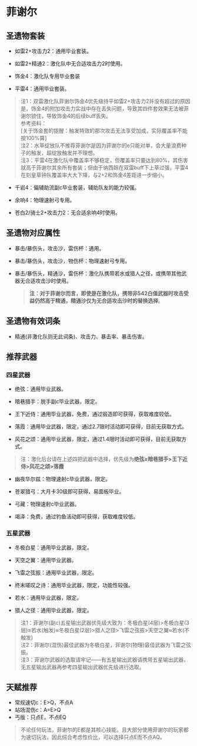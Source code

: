 # 菲谢尔

## 圣遗物套装  

- 如雷2+攻击力2：通用毕业套装。  

- 如雷2+精通2：激化队中无合适攻击力2时使用。  

- 饰金4：激化队专用毕业套装  

- 平雷4：通用毕业套装。  

> 注1：双雷激化队菲谢尔饰金4优先级持平如雷2+攻击力2并没有超过的原因是，饰金4的附加攻击力实战中存在丢失问题，导致其四件套效果无法被菲谢尔锁住，导致饰金4的后续buff丢失。  
> 参考资料：  
> [关于饰金套的提醒：触发特效的那次攻击无法享受加成，实际覆盖率不能按100%算]  
> 注2：水草绽放队不推荐菲谢尔是因为菲谢尔的e只能对单，会大量浪费种子的触发，超绽放触发并不理想。  
> 注3：平雷4在激化队中覆盖率不够稳定，但覆盖率只要达到80%，其伤害就高于菲谢尔其余所有套装；但由于纳西妲在双雷buff下上草过强，平雷4在刻皇草钟队覆盖率大大下降，与2+2和饰金4差距进一步缩小。  

- 千岩4：偏辅助流副c毕业套装，辅助队友的能力较强。  

- 余响4：物理速射弓专用。  

- 苍白2/骑士2+攻击力2：无合适余响4时使用。  

## 圣遗物对应属性  

- 暴击/暴伤头，攻击沙，雷伤杯：通用。  

- 暴击/暴伤头，攻击沙，物伤杯：物理速射弓专用。  

- 暴击/暴伤头，精通沙，雷伤杯：激化队携带若水或猎人之径，或携带其他武器无合适攻击沙时使用。  

  > **注：对于菲谢尔而言，即使是在激化队，携带非542白值武器时攻击受益仍然高于精通，精通沙仅为无合适攻击沙时的替换选择**。  

## 圣遗物有效词条  

- 精通(非激化队则无此词条)、攻击力、暴击率、暴击伤害。  

## 推荐武器  

### 四星武器  

- 绝弦：通用毕业武器。  

- 暗巷猎手：脱手副c毕业武器，限定。  

- 王下近侍：通用毕业武器，免费，通过锻造即可获得，获取难度较低。  

- 落霞：通用毕业武器，限定，通过2.7限时活动即可获得，目前无获取方式。  

- 风花之颂：通用毕业武器，限定，通过1.4限时活动即可获得，目前无获取方式。  

> 注：激化后台请在上述四把武器中选择，优先级为**绝弦≥暗巷猎手>王下近侍>风花之颂>落霞**  

- 幽夜华尔兹：物理速射c毕业武器，限定。  

- 苍翠猎弓：大月卡30级即可获得，易面板毕业。  

- 弓藏：物理速射c毕业武器。  

- 竭泽：免费，通过钓鱼活动即可获得，获取难度较低。  

### 五星武器  

- 冬极白星：通用毕业武器，限定。  

- 天空之翼：通用毕业武器。  

- 飞雷之弦振：通用毕业武器，限定。  

- 终末嗟叹之诗：通用毕业武器，限定，功能性较强。  

- 若水：通用毕业武器，限定。  

- 猎人之径：通用毕业武器，限定。  

> 注1：菲谢尔(副c)五星输出武器优先级大致为：冬极白星(4层)>冬极白星(3层)≥若水(触发)≈冬极白星(2层)>猎人之径>飞雷之弦振>天空之翼≈若水(不触发)  
> 注2：菲谢尔(混伤)最佳武器为冬极白星，菲谢尔(物理)最佳武器为飞雷之弦振。  
> 注3：菲谢尔武器的选取请牢记——有五星输出武器请携带五星输出武器，无五星输出武器再参考四星输出武器优先级进行选取。

## 天赋推荐  

- 常规速切c：E>Q，不点A  
- 站场混伤c：A=E>Q  
- 丐版：只点E，不点EQ  

> 不论任何玩法，菲谢尔的E都是其核心技能。且大部分使用菲谢尔的玩家都为速切玩法，因此综合考虑性价比，可以选择只点E而不点AQ。  
